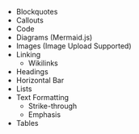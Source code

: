 - Blockquotes
- Callouts
- Code
- Diagrams (Mermaid.js)
- Images (Image Upload Supported)
- Linking
	- Wikilinks
- Headings
- Horizontal Bar
- Lists
- Text Formatting
	- Strike-through
	- Emphasis
- Tables